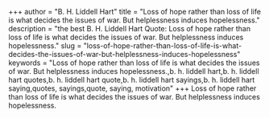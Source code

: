 +++
author = "B. H. Liddell Hart"
title = "Loss of hope rather than loss of life is what decides the issues of war. But helplessness induces hopelessness."
description = "the best B. H. Liddell Hart Quote: Loss of hope rather than loss of life is what decides the issues of war. But helplessness induces hopelessness."
slug = "loss-of-hope-rather-than-loss-of-life-is-what-decides-the-issues-of-war-but-helplessness-induces-hopelessness"
keywords = "Loss of hope rather than loss of life is what decides the issues of war. But helplessness induces hopelessness.,b. h. liddell hart,b. h. liddell hart quotes,b. h. liddell hart quote,b. h. liddell hart sayings,b. h. liddell hart saying,quotes, sayings,quote, saying, motivation"
+++
Loss of hope rather than loss of life is what decides the issues of war. But helplessness induces hopelessness.
